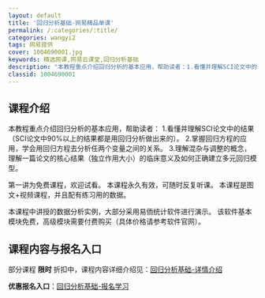 ```yaml
---
layout: default
title: '回归分析基础-网易精品单课'
permalink: /:categories/:title/
categories: wangyi2
tags: 网易提供
cover: 1004690001.jpg
keywords: 精选网课,网易云课堂,回归分析基础
description: "本教程重点介绍回归分析的基本应用，帮助读者：1.看懂并理解SCI论文中的结果（SCI论文中90%以上的结果都是用回归分析做出来的）。2.掌握回归方程的应用，学会用回归方程去分析任两个变量之间"
classid: 1004690001
---
```


## 课程介绍

本教程重点介绍回归分析的基本应用，帮助读者：
	1.看懂并理解SCI论文中的结果（SCI论文中90%以上的结果都是用回归分析做出来的）。
	2.掌握回归方程的应用，学会用回归方程去分析任两个变量之间的关系。
	3.理解混杂与调整的概念，理解一篇论文的核心结果（独立作用大小）的临床意义及如何正确建立多元回归模型。 

第一讲为免费课程，欢迎试看。
本课程永久有效，可随时反复听课。
本课程是图文+视频课程，并且配有练习用的数据。

本课程中讲授的数据分析实例，大部分采用易侕统计软件进行演示。
该软件基本模块免费，高级模块需要付费购买（具体价格请参考软件官网）。

## 课程内容与报名入口

部分课程 **限时** 折扣中，课程内容详细介绍见：[回归分析基础-详情介绍](https://study.163.com/course/introduction/1004690001.htm?share=1&shareId=1025206652&utm_campaign=share&utm_medium=iphoneShare&utm_source=&utm_u=1025206652)

**优惠报名入口**：[回归分析基础-报名学习](https://study.163.com/course/introduction/1004690001.htm?share=1&shareId=1025206652&utm_campaign=share&utm_medium=iphoneShare&utm_source=&utm_u=1025206652)

